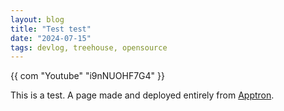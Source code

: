 ```yaml
---
layout: blog
title: "Test test"
date: "2024-07-15"
tags: devlog, treehouse, opensource
---
```


{{ com "Youtube" "i9nNUOHF7G4" }}

This is a test. A page made and deployed entirely from [Apptron](https://apptron.dev).
